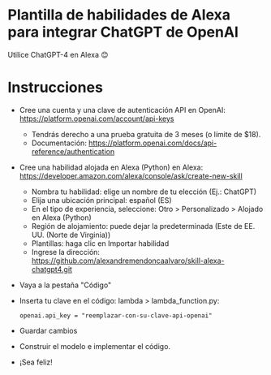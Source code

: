 # Plantilla de habilidades de Alexa para integrar ChatGPT de OpenAI
Utilice ChatGPT-4 en Alexa 😊

# Instrucciones
- Cree una cuenta y una clave de autenticación API en OpenAI: https://platform.openai.com/account/api-keys
     - Tendrás derecho a una prueba gratuita de 3 meses (o límite de $18).
     - Documentación: https://platform.openai.com/docs/api-reference/authentication

- Cree una habilidad alojada en Alexa (Python) en Alexa: https://developer.amazon.com/alexa/console/ask/create-new-skill
   - Nombra tu habilidad: elige un nombre de tu elección (Ej.: ChatGPT)
   - Elija una ubicación principal: español (ES)
   - En el tipo de experiencia, seleccione: Otro > Personalizado > Alojado en Alexa (Python)
   - Región de alojamiento: puede dejar la predeterminada (Este de EE. UU. (Norte de Virginia))
   - Plantillas: haga clic en Importar habilidad
   - Ingrese la dirección: https://github.com/alexandremendoncaalvaro/skill-alexa-chatgpt4.git

- Vaya a la pestaña "Código"
- Inserta tu clave en el código: lambda > lambda_function.py:
   ```pitón
   openai.api_key = "reemplazar-con-su-clave-api-openai"
   ```
- Guardar cambios

- Construir el modelo e implementar el código.

- ¡Sea feliz!

